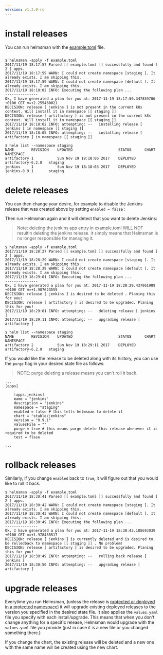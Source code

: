 ```yaml
---
version: v1.2.0-rc
---
```


# install releases 

You can run helmsman with the [example.toml](https://github.com/Praqma/helmsman/blob/master/example.toml) file.

``` 

$ helmsman -apply -f example.toml 
2017/11/19 18:17:57 Parsed [[ example.toml ]] successfully and found [ 2 ] apps.
2017/11/19 18:17:59 WARN: I could not create namespace [staging ]. It already exists. I am skipping this.
2017/11/19 18:17:59 WARN: I could not create namespace [default ]. It already exists. I am skipping this.
2017/11/19 18:18:02 INFO: Executing the following plan ... 
---------------
Ok, I have generated a plan for you at: 2017-11-19 18:17:59.347859706 +0100 CET m=+2.255430021 
DECISION: release [ jenkins ] is not present in the current k8s context. Will install it in namespace [[ staging ]]
DECISION: release [ artifactory ] is not present in the current k8s context. Will install it in namespace [[ staging ]]
2017/11/19 18:18:02 INFO: attempting: --   installing release [ jenkins ] in namespace [[ staging ]]
2017/11/19 18:18:05 INFO: attempting: --   installing release [ artifactory ] in namespace [[ staging ]]

``` 

```
$ helm list --namespace staging
NAME       	REVISION	UPDATED                 	STATUS  	CHART            	NAMESPACE
artifactory	1       	Sun Nov 19 18:18:06 2017	DEPLOYED	artifactory-6.2.0	staging  
jenkins    	1       	Sun Nov 19 18:18:03 2017	DEPLOYED	jenkins-0.9.1    	staging  
```

# delete releases 

You can then change your desire, for example to disable the Jenkins release that was created above by setting `enabled = false` :

Then run Helmsman again and it will detect that you want to delete Jenkins:

> Note: deleting the jenkins app entry in example.toml WILL NOT resultin deleting the jenkins release. It simply means that Helmsman is no longer responsible for managing it.

```
$ helmsman -apply -f example.toml 
2017/11/19 18:28:27 Parsed [[ example.toml ]] successfully and found [ 2 ] apps.
2017/11/19 18:28:29 WARN: I could not create namespace [staging ]. It already exists. I am skipping this.
2017/11/19 18:28:29 WARN: I could not create namespace [default ]. It already exists. I am skipping this.
2017/11/19 18:29:01 INFO: Executing the following plan ... 
---------------
Ok, I have generated a plan for you at: 2017-11-19 18:28:29.437061909 +0100 CET m=+1.987623555 
DECISION: release [ jenkins ] is desired to be deleted . Planing this for you!
DECISION: release [ artifactory ] is desired to be upgraded. Planing this for you!
2017/11/19 18:29:01 INFO: attempting: --   deleting release [ jenkins ]
2017/11/19 18:29:11 INFO: attempting: --   upgrading release [ artifactory ]
```

```
$ helm list --namespace staging
NAME       	REVISION	UPDATED                 	STATUS  	CHART            	NAMESPACE
artifactory	2       	Sun Nov 19 18:29:11 2017	DEPLOYED	artifactory-6.2.0	staging  
```

If you would like the release to be deleted along with its history, you can use the `purge` flag in your desired state file as follows:

> NOTE: purge deleting a release means you can't roll it back.

```
...
[apps]

    [apps.jenkins]
    name = "jenkins" 
    description = "jenkins"
    namespace = "staging" 
    enabled = false # this tells helmsman to delete it 
    chart = "stable/jenkins" 
    version = "0.9.1" 
    valuesFile = "" 
    purge = true # this means purge delete this release whenever it is required to be deleted 
    test = flase

...
``` 

# rollback releases 

Similarly, if you change `enabled` back to `true`, it will figure out that you would like to roll it back. 

```
$ helmsman -apply -f example.toml 
2017/11/19 18:30:41 Parsed [[ example.toml ]] successfully and found [ 2 ] apps.
2017/11/19 18:30:42 WARN: I could not create namespace [staging ]. It already exists. I am skipping this.
2017/11/19 18:30:43 WARN: I could not create namespace [default ]. It already exists. I am skipping this.
2017/11/19 18:30:49 INFO: Executing the following plan ... 
---------------
Ok, I have generated a plan for you at: 2017-11-19 18:30:43.108693039 +0100 CET m=+1.978435517 
DECISION: release [ jenkins ] is currently deleted and is desired to be rolledback to namespace [[ staging ]] . No problem!
DECISION: release [ artifactory ] is desired to be upgraded. Planing this for you!
2017/11/19 18:30:49 INFO: attempting: --   rolling back release [ jenkins ]
2017/11/19 18:30:50 INFO: attempting: --   upgrading release [ artifactory ]
```

# upgrade releases

Everytime you run Helmsman, (unless the release is [protected or deployed in a protected namespace](protect_namespaces_and_releases.md)) it will upgrade existing deployed releases to the version you specified in the desired state file. It also applies the `values.yaml` file you specify with each install/upgrade. This means that when you don't change anything for a specific release, Helmsman would upgrade with the `values.yaml` file you provide (just in case it is a new file or you changed something there.)

If you change the chart, the existing release will be deleted and a new one with the same name will be created using the new chart.


